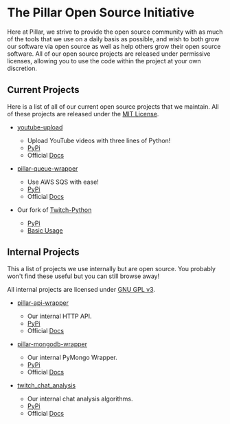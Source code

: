 # The Pillar Open Source Initiative

Here at Pillar, we strive to provide the open source community with as much of the tools that we use on a daily basis as possible, and wish to both grow our software via open source as well as help others grow their open source software. All of our open source projects are released under permissive licenses, allowing you to use the code within the project at your own discretion. 
## Current Projects

Here is a list of all of our current open source projects that we maintain. All of these projects are released under the [MIT License](https://docs.pillar.gg/MIT-License).


- [youtube-upload](https://github.com/pillargg/youtube-upload)
    - Upload YouTube videos with three lines of Python!
    - [PyPi](https://pypi.org/project/pillar-youtube-upload/) 
    - Official [Docs](https://docs.pillar.gg/youtube-upload/)

- [pillar-queue-wrapper](https://github.com/pillargg/pillar-queue-wrapper/)
    - Use AWS SQS with ease!
    - [PyPi](https://pypi.org/project/pillar-queue-wrapper/)
    - Official [Docs](https://docs.pillar.gg/pillar-queue-wrapper/)

- Our fork of [Twitch-Python](https://github.com/pillargg/Twitch-Python)
    - [PyPi](https://pypi.org/project/pillar-twitch-python)
    - [Basic Usage](https://github.com/pillargg/Twitch-Python#usage)

## Internal Projects

This a list of projects we use internally but are open source. You probably won't find these useful but you can still browse away! 

All internal projects are licensed under [GNU GPL v3](https://www.gnu.org/licenses/gpl-3.0.en.html). 

- [pillar-api-wrapper](https://github.com/pillargg/pillar-api-wrapper/)
    - Our internal HTTP API.
    - [PyPi](https://pypi.org/project/pillar-api-wrapper/)
    - Official [Docs](https://docs.pillar.gg/pillar-api-wrapper/)

- [pillar-mongodb-wrapper](https://github.com/pillargg/pillar-mongodb-wrapper/)
    - Our internal PyMongo Wrapper.
    - [PyPi](https://pypi.org/project/pillar-mongodb-wrapper/)
    - Official [Docs](https://docs.pillar.gg/pillar-mongodb-wrapper/)

- [twitch_chat_analysis](https://github.com/pillargg/twitch_chat_analysis)
    - Our internal chat analysis algorithms.
    - [PyPi](https://pypi.org/project/pillaralgos/)
    - Official [Docs](https://github.com/pillargg/twitch_chat_analysis/blob/main/prod/README.md)